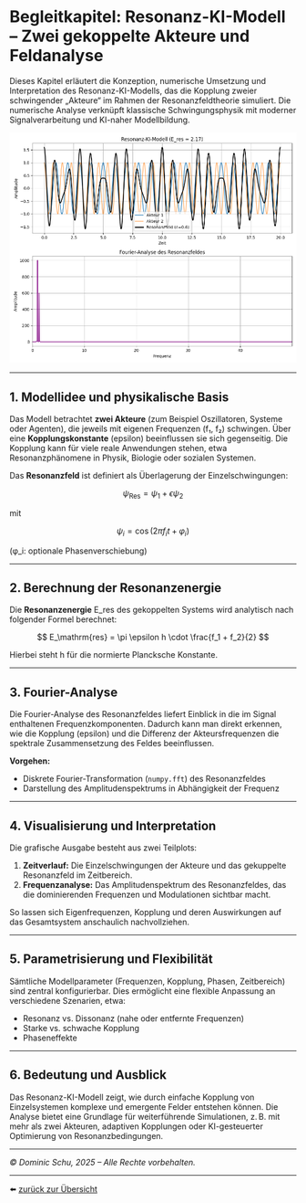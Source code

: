 # Begleitkapitel: Resonanz-KI-Modell – Zwei gekoppelte Akteure und Feldanalyse

Dieses Kapitel erläutert die Konzeption, numerische Umsetzung und Interpretation des Resonanz-KI-Modells, das die Kopplung zweier schwingender „Akteure“ im Rahmen der Resonanzfeldtheorie simuliert. Die numerische Analyse verknüpft klassische Schwingungsphysik mit moderner Signalverarbeitung und KI-naher Modellbildung.

<p align="center">
  <img src="plot.png" alt="Visualisierung der Resonanzfeldtheorie" width="800"/>
</p>

---

## 1. Modellidee und physikalische Basis

Das Modell betrachtet **zwei Akteure** (zum Beispiel Oszillatoren, Systeme oder Agenten), die jeweils mit eigenen Frequenzen (f₁, f₂) schwingen. Über eine **Kopplungskonstante** (epsilon) beeinflussen sie sich gegenseitig. Die Kopplung kann für viele reale Anwendungen stehen, etwa Resonanzphänomene in Physik, Biologie oder sozialen Systemen.

Das **Resonanzfeld** ist definiert als Überlagerung der Einzelschwingungen:

$$
\psi_\mathrm{Res} = \psi_1 + \epsilon \psi_2
$$

mit

$$
\psi_i = \cos(2\pi f_i t + \varphi_i)
$$

(φ_i: optionale Phasenverschiebung)

---

## 2. Berechnung der Resonanzenergie

Die **Resonanzenergie** E_res des gekoppelten Systems wird analytisch nach folgender Formel berechnet:

$$
E_\mathrm{res} = \pi \epsilon h \cdot \frac{f_1 + f_2}{2}
$$

Hierbei steht h für die normierte Plancksche Konstante.

---

## 3. Fourier-Analyse

Die Fourier-Analyse des Resonanzfeldes liefert Einblick in die im Signal enthaltenen Frequenzkomponenten. Dadurch kann man direkt erkennen, wie die Kopplung (epsilon) und die Differenz der Akteursfrequenzen die spektrale Zusammensetzung des Feldes beeinflussen.


**Vorgehen:**
- Diskrete Fourier-Transformation (`numpy.fft`) des Resonanzfeldes
- Darstellung des Amplitudenspektrums in Abhängigkeit der Frequenz

---

## 4. Visualisierung und Interpretation

Die grafische Ausgabe besteht aus zwei Teilplots:
1. **Zeitverlauf:** Die Einzelschwingungen der Akteure und das gekuppelte Resonanzfeld im Zeitbereich.
2. **Frequenzanalyse:** Das Amplitudenspektrum des Resonanzfeldes, das die dominierenden Frequenzen und Modulationen sichtbar macht.

So lassen sich Eigenfrequenzen, Kopplung und deren Auswirkungen auf das Gesamtsystem anschaulich nachvollziehen.

---

## 5. Parametrisierung und Flexibilität

Sämtliche Modellparameter (Frequenzen, Kopplung, Phasen, Zeitbereich) sind zentral konfigurierbar. Dies ermöglicht eine flexible Anpassung an verschiedene Szenarien, etwa:
- Resonanz vs. Dissonanz (nahe oder entfernte Frequenzen)
- Starke vs. schwache Kopplung
- Phaseneffekte

---

## 6. Bedeutung und Ausblick

Das Resonanz-KI-Modell zeigt, wie durch einfache Kopplung von Einzelsystemen komplexe und emergente Felder entstehen können. Die Analyse bietet eine Grundlage für weiterführende Simulationen, z. B. mit mehr als zwei Akteuren, adaptiven Kopplungen oder KI-gesteuerter Optimierung von Resonanzbedingungen.

---

*© Dominic Schu, 2025 – Alle Rechte vorbehalten.*

---

⬅️ [zurück zur Übersicht](../README.md)